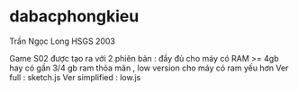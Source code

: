 # dabacphongkieu
Trần Ngọc Long HSGS 2003

Game S02 được tạo ra với 2 phiên bản : đầy đủ cho máy có RAM >= 4gb hay có gần 3/4 gb ram thỏa mãn , low version cho máy có ram yếu hơn 
Ver full : sketch.js
Ver simplified : low.js
